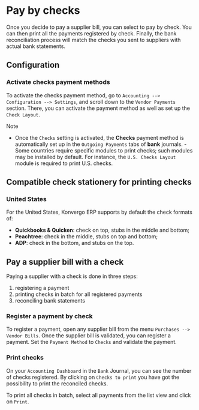 # Pay by checks

Once you decide to pay a supplier bill, you can select to pay by check.
You can then print all the payments registered by check. Finally, the
bank reconciliation process will match the checks you sent to suppliers
with actual bank statements.

## Configuration

### Activate checks payment methods

To activate the checks payment method, go to
`Accounting --> Configuration -->
Settings`, and scroll down to the `Vendor Payments` section. There, you
can activate the payment method as well as set up the `Check Layout`.

> [!NOTE]
> - Once the `Checks` setting is activated, the **Checks** payment
> method is automatically set up in the `Outgoing Payments` tabs of
> **bank** journals. - Some countries require specific modules to print
> checks; such modules may be installed by default. For instance, the
> `U.S. Checks Layout` module is required to print U.S. checks.

## Compatible check stationery for printing checks

### United States

For the United States, Konvergo ERP supports by default the check formats of:

- **Quickbooks & Quicken**: check on top, stubs in the middle and
  bottom;
- **Peachtree**: check in the middle, stubs on top and bottom;
- **ADP**: check in the bottom, and stubs on the top.

## Pay a supplier bill with a check

Paying a supplier with a check is done in three steps:

1.  registering a payment
2.  printing checks in batch for all registered payments
3.  reconciling bank statements

### Register a payment by check

To register a payment, open any supplier bill from the menu
`Purchases --> Vendor
Bills`. Once the supplier bill is validated, you can register a payment.
Set the `Payment Method` to `Checks` and validate the payment.

### Print checks

On your `Accounting Dashboard` in the `Bank` Journal, you can see the
number of checks registered. By clicking on `Checks to print` you have
got the possibility to print the reconciled checks.

To print all checks in batch, select all payments from the list view and
click on `Print`.
